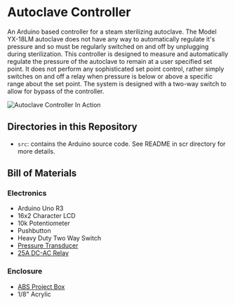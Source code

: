 # Autoclave Controller

An Arduino based controller for a steam sterilizing autoclave. The Model YX-18LM autoclave does not have any way to automatically regulate it's pressure and so must be regularly switched on and off by unplugging during sterilization. This controller is designed to measure and automatically regulate the pressure of the autoclave to remain at a user specified set point. It does not perform any sophisticated set point control, rather simply switches on and off a relay when pressure is below or above a specific range about the set point. The system is designed with a two-way switch to allow for bypass of the controller.

![Autoclave Controller In Action](https://lh3.googleusercontent.com/hjhUSDKN_Y_cjSZmYmEHPZeCOFlvvOUpz-FHKWYV53bZSQbXxgmAei8X3QrIAqUkm0drJ3cwH7VtLmgw1raXyXeYr3Oxhp6kxUo6TuM4z51gJp8w61oKJByo7g7_NEoKmOwB-_R0HAToWkwO1At6xwWevC3AuSjn53LfpFbMMmSup_wq6CdP-S25GLlfyJ2VpITqRvQwS9_Px7Wf8xi-ZKRFh5qqMU0Q5PT7ExwCv9gGXLo8xJUPd5PZrIt17u-XU93_18fRr2WvXXfdfuqRd2pzfPcFpTpkt3yrDqW1E8HrFeoGlJpH_nGsTcqegl0AaKnGNsdQJSXW6mFzBrvUuRaXvVTBbGxb8Y3BUtNDJ6VaKKQHdPeKWYwfGTJQ9CS8U5CHX6ScHBjzB2_L7yWreHorWQnWlkOuv93pX8pVV2hwtvaz-Ejdb7IYytRFL5TzQAJkw13s4VewyuFzq2NgY1muBBKGji30ZThiGB2pYJlRU7Eq-zVAmkSTORWnaNcJfXz5SNLa3kUkG9ViWfh5QwbvtmGpnqIoOue1MAv551gazrK9cyQsvzA3PFZUH1xDCm7nXYDy9o7iEHe3fGBGEk-76Cb0x4T-5E4_qcAMYG2p74GdxstdC34UJsh7Xm-YRZuYjBIYBkRmeySvNmAaSXvGSw=w1274-h956-no)

## Directories in this Repository

- `src`: contains the Arduino source code. See README in scr directory for more details.

## Bill of Materials

### Electronics

- Arduino Uno R3
- 16x2 Character LCD
- 10k Potentiometer
- Pushbutton
- Heavy Duty Two Way Switch
- [Pressure Transducer](https://www.amazon.com/gp/product/B00RCPDPRQ/ref=oh_aui_detailpage_o07_s00?ie=UTF8&psc=1)
- [25A DC-AC Relay](https://www.amazon.com/gp/product/B0087ZTN08/ref=oh_aui_detailpage_o09_s01?ie=UTF8&psc=1)

### Enclosure

- [ABS Project Box](https://www.amazon.com/Hammond-1591ESBK-ABS-Project-Black/dp/B0002BSRIO/ref=sr_1_4?s=lamps-light&ie=UTF8&qid=1543547356&sr=1-4&keywords=project+box)
- 1/8" Acrylic
